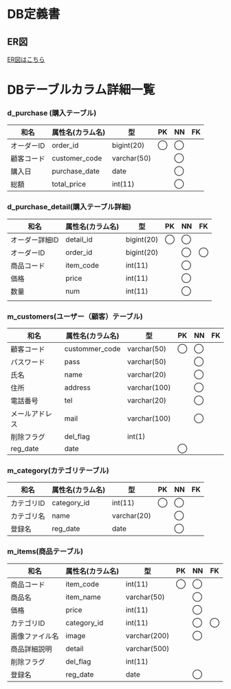 # DB定義書
## ER図
[ER図はこちら](https://github.com/Aso2001159/2021sys-design/blob/main/sample%20ER.md)

# DBテーブルカラム詳細一覧


### d_purchase (購入テーブル)
|和名|属性名(カラム名)|型|PK|NN|FK|
|---|---|---|---|---|---|
|オーダーID|order_id|bigint(20)|◯|◯||
|顧客コード|customer_code|varchar(50)||◯||
|購入日|purchase_date|date||◯||
|総額|total_price|int(11)||◯||

### d_purchase_detail(購入テーブル詳細)
|和名|属性名(カラム名)|型|PK|NN|FK|
|---|---|---|---|---|---|
|オーダー詳細ID|detail_id|bigint(20)|◯|◯||
|オーダーID|order_id|bigint(20)||◯|◯||
|商品コード|item_code|int(11)||◯||
|価格|price|int(11)||◯||
|数量|num|int(11)||◯||
|||||||

### m_customers(ユーザー（顧客）テーブル)
|和名|属性名(カラム名)|型|PK|NN|FK|
|---|---|---|---|---|---|
|顧客コード|custommer_code|varchar(50)|◯|◯||
|パスワード|pass|varchar(50)||◯||
|氏名|name|varchar(20)||◯||
|住所|address|varchar(100)||◯||
|電話番号|tel|varchar(20)||◯||
|メールアドレス|mail|varchar(100)||◯||
|削除フラグ|del_flag|int(1)||||
|reg_date|date||◯||

### m_category(カテゴリテーブル)
|和名|属性名(カラム名)|型|PK|NN|FK|
|---|---|---|---|---|---|
|カテゴリID|category_id|int(11)|◯|◯||
|カテゴリ名|name|varchar(20)||◯||
|登録名|reg_date|date||◯||

### m_items(商品テーブル)
|和名|属性名(カラム名)|型|PK|NN|FK|
|---|---|---|---|---|---|
|商品コード|item_code|int(11)|◯|◯||
|商品名|item_name|varchar(50)||◯||
|価格|price|int(11)||◯||
|カテゴリID|category_id|int(11)||◯|◯|
|画像ファイル名|image|varchar(200)||◯||
|商品詳細説明|detail|varchar(500)||||
|削除フラグ|del_flag|int(11)||||
|登録名|reg_date|date||◯||
